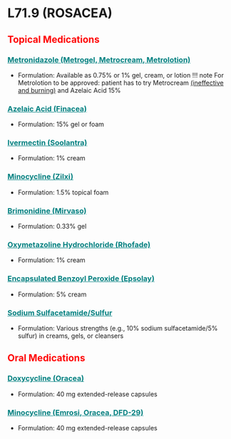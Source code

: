 # L71.9 (ROSACEA)

## <b  style="color:red">Topical Medications</b>

### <u  style="color:teal">Metronidazole (Metrogel, Metrocream, Metrolotion)</u>
- Formulation: Available as 0.75% or 1% gel, cream, or lotion
!!! note
    For Metrolotion to be approved:
    patient has to try Metrocream <u>(ineffective and burning)</u> and Azelaic Acid 15%

### <u  style="color:teal">Azelaic Acid (Finacea)</u>
- Formulation: 15% gel or foam

### <u  style="color:teal">Ivermectin (Soolantra)</u>
- Formulation: 1% cream

### <u  style="color:teal">Minocycline (Zilxi)</u>
- Formulation: 1.5% topical foam

### <u  style="color:teal">Brimonidine (Mirvaso)</u>
- Formulation: 0.33% gel

### <u  style="color:teal">Oxymetazoline Hydrochloride (Rhofade)</u>
- Formulation: 1% cream

### <u  style="color:teal">Encapsulated Benzoyl Peroxide (Epsolay)</u>
- Formulation: 5% cream

### <u  style="color:teal">Sodium Sulfacetamide/Sulfur</u>
- Formulation: Various strengths (e.g., 10% sodium sulfacetamide/5% sulfur) in creams, gels, or cleansers

## <b  style="color:red">Oral Medications</b>

### <u  style="color:teal">Doxycycline (Oracea)</u>
- Formulation: 40 mg extended-release capsules

### <u  style="color:teal">Minocycline (Emrosi, Oracea, DFD-29)</u>
- Formulation: 40 mg extended-release capsules
